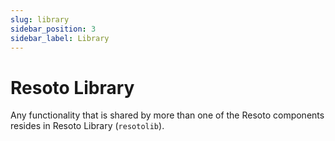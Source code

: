 ```yaml
---
slug: library
sidebar_position: 3
sidebar_label: Library
---
```


# Resoto Library

Any functionality that is shared by more than one of the Resoto components resides in Resoto Library (`resotolib`).
